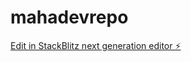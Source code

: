 # mahadevrepo

[Edit in StackBlitz next generation editor ⚡️](https://stackblitz.com/~/github.com/Shubham2552/mahadevrepo)